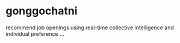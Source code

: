 # gonggochatni
recommend job openings using real-time collective intelligence and individual preference ...
